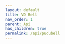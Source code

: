 ```yaml
---
layout: default
title: VD Bell
nav_order: 1
parent: Api
has_children: true
permalink: /api/pudubell
---
```

